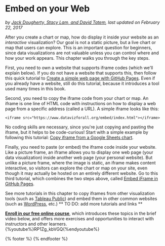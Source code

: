 # Embed on your Web
*by [Jack Dougherty, Stacy Lam, and David Tatem](../introduction/who.md), last updated on February 22, 2017*

After you create a chart or map, how do display it inside your website as an *interactive* visualization? Our goal is not a static picture, but a live chart or map that users can explore. This is an important question for beginners, since data visualizations are not valuable unless you can control where and how your work appears. This chapter walks you through the key steps.

First, you need to own a website that supports iframe codes (which we'll explain below). If you do not have a website that supports this, then follow this quick tutorial to [Create a simple web page with GitHub Pages](github-pages). Even if you already have a website, still do this tutorial, because it introduces a tool used many times in this book.

Second, you need to copy the iframe code from your chart or map. An iframe is one line of HTML code with instructions on how to display a web page from a specific address (called a URL). A simple iframe looks like this:
```
<iframe src="https://www.datavizforall.org/embed/index.html"></iframe>
```
No coding skills are necessary, since you're just copying and pasting the iframe, but it helps to be code-curious! Start with a simple example by following this tutorial: [Copy iframe from a Google Sheets chart](iframe-google-sheets/).

Finally, you need to paste (or embed) the iframe code inside your website. Like a picture frame, an iframe allows you to display one web page (your data visualization) inside another web page (your personal website). But unlike a picture frame, where the image is static, an iframe makes content interactive, so visitors can explore the chart or map on your site, even though it may actually be hosted on an entirely different website. Go to this third tutorial, which combines the two steps above, called [Embed iFrame in GitHub Pages](iframe-github).

See more tutorials in this chapter to copy iframes from other visualization tools (such as [Tableau Public](iframe-tableau)) and embed them in other common websites (such as [WordPress](iframe-wordpress), etc.) ** TO DO: add more tutorials and links **

**[Enroll in our free online course](../../enroll)**, which introduces these topics in the brief video below, and offers more exercises and opportunities to interact with instructors and other learners.
{%youtube%}RP1Zg_kbVGQ{%endyoutube%}

{% footer %}
{% endfooter %}
